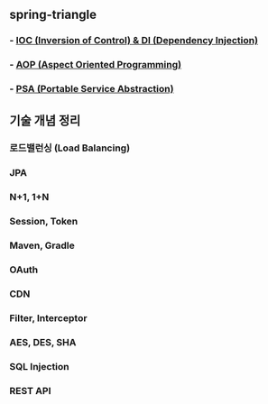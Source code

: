 ## spring-triangle
### - [IOC (Inversion of Control) & DI (Dependency Injection)](https://github.com/conf312/spring-triangle/blob/master/IOC%26DI.md)
### - [AOP (Aspect Oriented Programming)](https://github.com/conf312/spring-triangle/blob/master/AOP.md)
### - [PSA (Portable Service Abstraction)](https://github.com/conf312/spring-triangle/blob/master/PSA.md)

## 기술 개념 정리
### 로드밸런싱 (Load Balancing)
### JPA
### N+1, 1+N
### Session, Token
### Maven, Gradle
### OAuth
### CDN
### Filter, Interceptor
### AES, DES, SHA
### SQL Injection
### REST API
